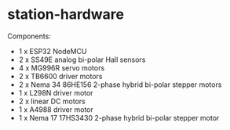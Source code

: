 # station-hardware

Components:
- 1 x ESP32 NodeMCU
- 2 x SS49E analog bi-polar Hall sensors
- 4 x MG996R servo motors
- 2 x TB6600 driver motors
- 2 x Nema 34 86HE156 2-phase hybrid bi-polar stepper motors
- 1 x L298N driver motor
- 2 x linear DC motors
- 1 x A4988 driver motor
- 1 x Nema 17 17HS3430 2-phase hybrid bi-polar stepper motor
